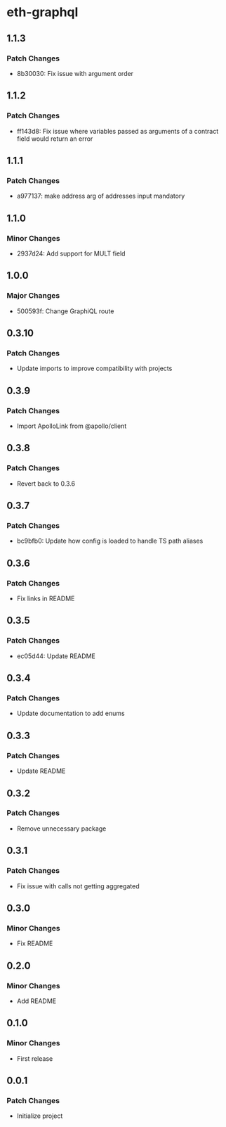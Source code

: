 # eth-graphql

## 1.1.3

### Patch Changes

- 8b30030: Fix issue with argument order

## 1.1.2

### Patch Changes

- ff143d8: Fix issue where variables passed as arguments of a contract field would return an error

## 1.1.1

### Patch Changes

- a977137: make address arg of addresses input mandatory

## 1.1.0

### Minor Changes

- 2937d24: Add support for MULT field

## 1.0.0

### Major Changes

- 500593f: Change GraphiQL route

## 0.3.10

### Patch Changes

- Update imports to improve compatibility with projects

## 0.3.9

### Patch Changes

- Import ApolloLink from @apollo/client

## 0.3.8

### Patch Changes

- Revert back to 0.3.6

## 0.3.7

### Patch Changes

- bc9bfb0: Update how config is loaded to handle TS path aliases

## 0.3.6

### Patch Changes

- Fix links in README

## 0.3.5

### Patch Changes

- ec05d44: Update README

## 0.3.4

### Patch Changes

- Update documentation to add enums

## 0.3.3

### Patch Changes

- Update README

## 0.3.2

### Patch Changes

- Remove unnecessary package

## 0.3.1

### Patch Changes

- Fix issue with calls not getting aggregated

## 0.3.0

### Minor Changes

- Fix README

## 0.2.0

### Minor Changes

- Add README

## 0.1.0

### Minor Changes

- First release

## 0.0.1

### Patch Changes

- Initialize project
